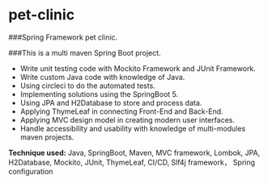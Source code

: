 # pet-clinic
###Spring Framework pet clinic.

###This is a multi maven Spring Boot project.

* Write unit testing code with Mockito Framework and JUnit Framework.
* Write custom Java code with knowledge of Java.
* Using circleci to do the automated tests.
* Implementing solutions using the SpringBoot 5.
* Using JPA and H2Database to store and process data.
* Applying ThymeLeaf in connecting Front-End and Back-End.
* Applying MVC design model in creating modern user interfaces.
* Handle accessibility and usability with knowledge of multi-modules maven projects.
                  
**Technique used:** Java, SpringBoot, Maven, MVC framework, Lombok, JPA, H2Database, Mockito, JUnit, ThymeLeaf, CI/CD, Slf4j framework， Spring configuration
